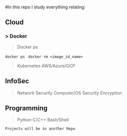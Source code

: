 #In this repo I study everything relating:

## Cloud

### > Docker

> Docker ps

```docker ps ```
```docker rm <image_id_name>```

> Kubernetes
> AWS/Azure/GCP

## InfoSec
> Network Security
> Computer/OS Security 
> Encryption


## Programming
> Python
> C/C++
> Bash/Shell


```Projects will be in another Repo```
